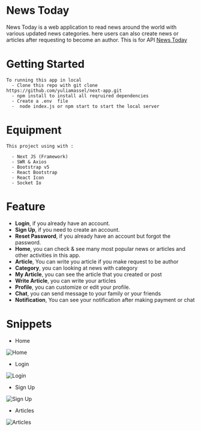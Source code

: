 # News Today

News Today is a web application to read news around the world with various updated news categories. here users can also create news or articles after requesting to become an author. This is for API [News Today](https://github.com/yuliamassel/news_api) 

# Getting Started
    To running this app in local
      - Clone this repo with git clone https://github.com/yuliamassel/next-app.git  
      - npm install to install all reqruired dependencies
      - Create a .env  file 
      -  node index.js or npm start to start the local server

  

# Equipment
    This project using with :

      - Next JS (Framework)
      - SWR & Axios
      - Bootstrap v5
      - React Bootstrap
      - React Icon
      - Socket Io

# Feature
- **Login**, if you already have an account.
- **Sign Up**, if you need to create an account.
- **Reset Password**, if you already have an account but forgot the password.
- **Home**, you can check & see many most popular news or articles and other activities in this app.
- **Article**, You can write you article if you make request to be author
- **Category**, you can looking at news with category 
- **My Article**, you can see the article that you created or post
- **Write Article**, you can write your articles
- **Profile**, you can customize or edit your profile.
- **Chat**, you can send message to your family or your friends
- **Notification**,  You can see your notification after making payment or chat

# Snippets

- Home

![Home](/home_news-app.png)
  
- Login

![Login](/login_news-app.png)

- Sign Up

![Sign Up](/signup_news-app.png)

- Articles  

![Articles](/article_news-app.png)
